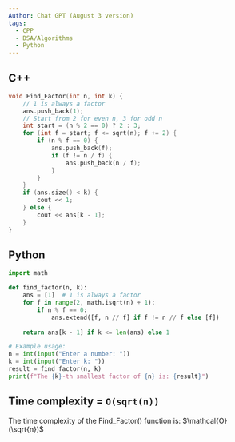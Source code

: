 ```yaml
---
Author: Chat GPT (August 3 version)
tags:
  - CPP
  - DSA/Algorithms
  - Python
---
```


## C++
```cpp
void Find_Factor(int n, int k) {
    // 1 is always a factor
    ans.push_back(1); 
    // Start from 2 for even n, 3 for odd n
    int start = (n % 2 == 0) ? 2 : 3; 
    for (int f = start; f <= sqrt(n); f += 2) {
        if (n % f == 0) {
            ans.push_back(f);
            if (f != n / f) {
                ans.push_back(n / f);
            }
        }
    }
    if (ans.size() < k) {
        cout << 1;
    } else {
        cout << ans[k - 1];
    }
}

```

## Python
```py
import math

def find_factor(n, k):
    ans = [1]  # 1 is always a factor
    for f in range(2, math.isqrt(n) + 1):
        if n % f == 0:
            ans.extend([f, n // f] if f != n // f else [f])
    
    return ans[k - 1] if k <= len(ans) else 1

# Example usage:
n = int(input("Enter a number: "))
k = int(input("Enter k: "))
result = find_factor(n, k)
print(f"The {k}-th smallest factor of {n} is: {result}")

```

## Time complexity = `O(sqrt(n))`
The time complexity of the Find_Factor() function is: $\mathcal{O}(\sqrt{n})$ 



